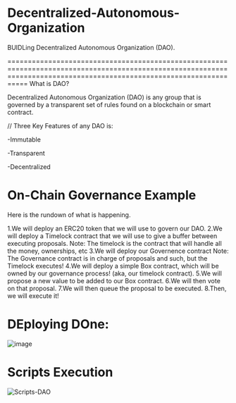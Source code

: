# Decentralized-Autonomous-Organization
BUIDLing Decentralized Autonomous Organization (DAO).

=======================================================================================================================================================================
What is DAO?

Decentralized Autonomous Organization (DAO) is any group that is governed by a transparent set of rules found on a blockchain or smart contract.

// Three Key Features of any DAO is:

-Immutable

-Transparent

-Decentralized

# On-Chain Governance Example
Here is the rundown of what is happening.

1.We will deploy an ERC20 token that we will use to govern our DAO.
2.We will deploy a Timelock contract that we will use to give a buffer between executing proposals.
Note: The timelock is the contract that will handle all the money, ownerships, etc
3.We will deploy our Governence contract
Note: The Governance contract is in charge of proposals and such, but the Timelock executes!
4.We will deploy a simple Box contract, which will be owned by our governance process! (aka, our timelock contract).
5.We will propose a new value to be added to our Box contract.
6.We will then vote on that proposal.
7.We will then queue the proposal to be executed.
8.Then, we will execute it!

# DEploying DOne:

![image](https://user-images.githubusercontent.com/79459872/197892819-f1b17b12-e0b8-4a1d-9a10-5ca4d5fa39fd.png)

# Scripts Execution

![Scripts-DAO](https://user-images.githubusercontent.com/79459872/198010329-e9691a91-7245-4451-8e76-13837f0ddaeb.png)


